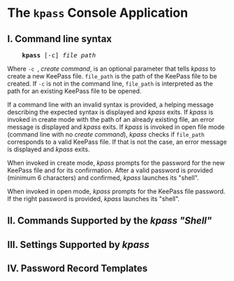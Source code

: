 The ``kpass`` Console Application
===================================

I. Command line syntax
----------------------
<pre>
    <b>kpass</b> [-c] <i>file_path</i>
</pre>

Where ``-c ``, *create command*, is an optional parameter that tells *kpass* to create a new KeePass file.  ``file_path`` is the path of the KeePass file to be created. If ``-c`` is not in the command line, ``file_path`` is interpreted as the path for an existing KeePass file to be opened.

If a command line with an invalid syntax is provided, a helping message describing the expected syntax is displayed and *kpass* exits. If *kpass* is invoked in create mode with the path of an already existing file, an error message is displayed and *kpass* exits. If *kpass* is invoked in open file mode (command line with no *create command*), *kpass* checks if ``file_path`` corresponds to a valid KeePass file. If that is not the case, an error message is displayed and *kpass* exits.

When invoked in create mode, *kpass* prompts for the password for the new KeePass file and for its confirmation. After a valid password is provided (minimum 6 characters) and confirmed, *kpass* launches its "shell".

When invoked in open mode, *kpass* prompts for the KeePass file password. If the right password is provided, *kpass* launches its "shell". 

II. Commands Supported by the *kpass "Shell"*
---------------------------------------------

III. Settings Supported by *kpass*
----------------------------------

IV. Password Record Templates
-----------------------------
